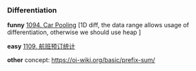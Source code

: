 ### Differentiation
**funny**
[1094. Car Pooling](https://leetcode.com/problems/car-pooling/)
      [1D diff, the data range allows usage of differentiation, otherwise we should use heap ]









**easy** 
[1109. 航班预订统计]()

**other**
concept: 
https://oi-wiki.org/basic/prefix-sum/




